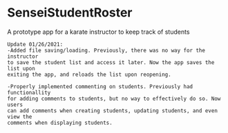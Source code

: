 # SenseiStudentRoster

A prototype app for a karate instructor to keep track of students

`````````````````````````````````````````````````````````````````````````````
Update 01/26/2021:
-Added file saving/loading. Previously, there was no way for the instructor
to save the student list and access it later. Now the app saves the list upon
exiting the app, and reloads the list upon reopening.

-Properly implemented commenting on students. Previously had functionallity 
for adding comments to students, but no way to effectively do so. Now users 
can add comments when creating students, updating students, and even view the 
comments when displaying students.
`````````````````````````````````````````````````````````````````````````````
